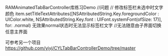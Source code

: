  RAMAnimatedTabBarController库练习Demo
//问题
// 修改标签栏未选中时文字颜色
    item.setTitleTextAttributes([NSAttributedString.Key.foregroundColor : UIColor.white, NSAttributedString.Key.font : UIFont.systemFont(ofSize: 17)], for: .normal) 无效果normal状态时无法显示标签栏文字
//无法随意由子界面切换任意主界面

可参考另一个项目 https://github.com/yiyj/CYLTabBarControllerDemo/tree/master
